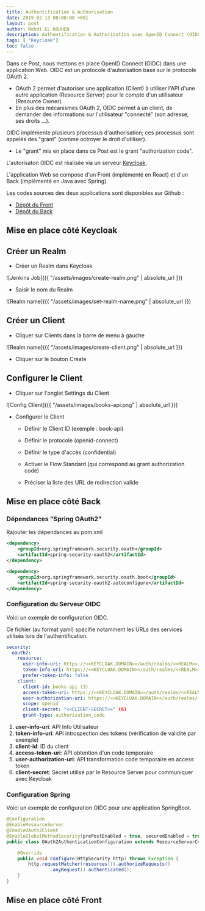 ```yaml
---
title: Authentification & Authorisation
date: 2019-02-13 00:00:00 +001
layout: post
author: Mehdi EL KOUHEN
description: Authentification & Authorisation avec OpenID Connect (OIDC)
tags: [ "Keycloak"]
toc: false
---
```


Dans ce Post, nous mettons en place OpenID Connect (OIDC) dans une application Web. OIDC est un protocole d'autorisation basé sur le protocole OAuth 2.

* OAuth 2 permet d'autoriser une application (Client) à utiliser l'API d'une autre application (Resource Server) pour le compte d'un utilisateur (Resource Owner).
* En plus des mécanismes OAuth 2, OIDC permet à un client, de demander des informations sur l'utilisateur "connecté" (son adresse, ses droits ...).

OIDC implémente plusieurs processus d'authorisation; ces processus sont appelés des "grant" (comme octroyer le droit d'utiliser).

* Le "grant" mis en place dans ce Post est le grant "authorization code".

L'autorisaton OIDC est réalisée via un serveur [Keycloak](https://www.keycloak.org/).

L'application Web se compose d'un Front (implémenté en React) et d'un Back (implémenté en Java avec Spring).

Les codes sources des deux applications sont disponibles sur Github :

* [Dépôt du Front](https://github.com/SofteamOuest-Opus/books-gui)
* [Dépôt du Back](https://github.com/SofteamOuest-Opus/books-api)

## Mise en place côté Keycloak

## Créer un Realm

* Créer un Realm dans Keycloak

![Jenkins Job]({{ "/assets/images/create-realm.png" | absolute_url }})

* Saisir le nom du Realm 

![Realm name]({{ "/assets/images/set-realm-name.png" | absolute_url }})

## Créer un Client

* Cliquer sur Clients dans la barre de menu à gauche

![Realm name]({{ "/assets/images/create-client.png" | absolute_url }})

* Cliquer sur le bouton Create

## Configurer le Client

* Cliquer sur l'onglet Settings du Client

![Config Client]({{ "/assets/images/books-api.png" | absolute_url }})

* Configurer le Client

  * Définir le Client ID (exemple : book-api)

  * Définir le protocole (openid-connect)

  * Définir le type d'accès (confidential)

  * Activer le Flow Standard (qui correspond au grant authorization code)

  * Préciser la liste des URL de redirection valide

## Mise en place côté Back

### Dépendances "Spring OAuth2"

Rajouter les dépendances au pom.xml

````xml
<dependency>
    <groupId>org.springframework.security.oauth</groupId>
    <artifactId>spring-security-oauth2</artifactId>
</dependency>

<dependency>
    <groupId>org.springframework.security.oauth.boot</groupId>
    <artifactId>spring-security-oauth2-autoconfigure</artifactId>
</dependency>
````

### Configuration du Serveur OIDC

Voici un exemple de configuration OIDC.

Ce fichier (au format yaml) spécifie notamment les URLs des services utilisés lors de l'authentification.

````yaml
security:
  oauth2:
    resource:
      user-info-uri: https://<<KEYCLOAK.DOMAIN>>/auth/realms/<<REALM>>/protocol/openid-connect/userinfo (1)
      token-info-uri: https://<<KEYCLOAK.DOMAIN>>/auth/realms/<<REALM>>/protocol/openid-connect/token/introspect (2)
      prefer-token-info: false
    client:
      client-id: books-api (3)
      access-token-uri: https://<<KEYCLOAK.DOMAIN>>/auth/realms/<<REALM>>/protocol/openid-connect/token (4)
      user-authorization-uri: https://<<KEYCLOAK.DOMAIN>>/auth/realms/<<REALM>>/protocol/openid-connect/auth (5)
      scope: openid
      client-secret: "<<CLIENT-SECRET>>" (6)
      grant-type: authorization_code
````

1. **user-info-uri**: API Info Utilisateur
2. **token-info-uri**: API introspection des tokens (vérification de validité par exemple)
3. **client-id**: ID du client
4. **access-token-uri**: API obtention d'un code temporaire
5. **user-authorization-uri**: API transformation code temporaire en access token
6. **client-secret**: Secret utilisé par le Resource Server pour communiquer avec Keycloak

### Configuration Spring

Voici un exemple de configuration OIDC pour une application SpringBoot.

````java
@Configuration
@EnableResourceServer
@EnableOAuth2Client
@EnableGlobalMethodSecurity(prePostEnabled = true, securedEnabled = true)
public class OAuth2AuthenticationConfiguration extends ResourceServerConfigurerAdapter {

    @Override
    public void configure(HttpSecurity http) throws Exception {
        http.requestMatcher(resources()).authorizeRequests()
                .anyRequest().authenticated();
    }
}
````

## Mise en place côté Front